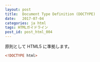 ```yaml
---
layout: post
title:  Document Type Definition (DOCTYPE)
date:   2017-07-04
categories: ja html
tags: HTMLガイドライン
post_id: post_html_004
---
```

原則として HTML5 に準拠します。

```html
<!DOCTYPE html>
```
